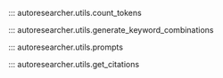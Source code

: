 ::: autoresearcher.utils.count_tokens

::: autoresearcher.utils.generate_keyword_combinations

::: autoresearcher.utils.prompts

::: autoresearcher.utils.get_citations

